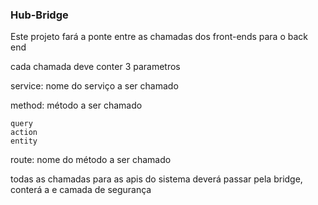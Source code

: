 ### Hub-Bridge

Este projeto fará a ponte entre as chamadas dos front-ends para o back end

cada chamada deve conter 3 parametros 

service: nome do serviço a ser chamado<br>

method: método a ser chamado <br>

    query 
    action
    entity

route: nome do método a ser chamado

todas as chamadas para as apis do sistema deverá passar pela bridge, conterá a e 
camada de segurança